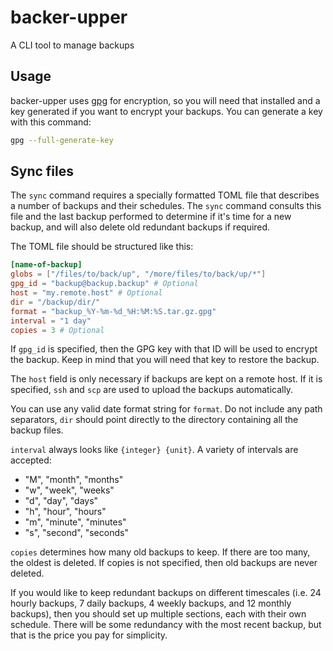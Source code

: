 # backer-upper
A CLI tool to manage backups

## Usage
backer-upper uses [gpg](https://gnupg.org/) for encryption, so you will need that installed and a key generated if you want to encrypt your backups. You can generate a key with this command:

```sh
gpg --full-generate-key
```

## Sync files
The `sync` command requires a specially formatted TOML file that describes a number of backups and their schedules. The `sync` command consults this file and the last backup performed to determine if it's time for a new backup, and will also delete old redundant backups if required.

The TOML file should be structured like this:
```toml
[name-of-backup]
globs = ["/files/to/back/up", "/more/files/to/back/up/*"]
gpg_id = "backup@backup.backup" # Optional
host = "my.remote.host" # Optional
dir = "/backup/dir/"
format = "backup_%Y-%m-%d_%H:%M:%S.tar.gz.gpg"
interval = "1 day"
copies = 3 # Optional
```

If `gpg_id` is specified, then the GPG key with that ID will be used to encrypt the backup. Keep in mind that you will need that key to restore the backup.

The `host` field is only necessary if backups are kept on a remote host. If it is specified, `ssh` and `scp` are used to upload the backups automatically.

You can use any valid date format string for `format`. Do not include any path separators, `dir` should point directly to the directory containing all the backup files.

`interval` always looks like `{integer} {unit}`. A variety of intervals are accepted:
* "M", "month", "months"
* "w", "week", "weeks"
* "d", "day", "days"
* "h", "hour", "hours"
* "m", "minute", "minutes"
* "s", "second", "seconds"

`copies` determines how many old backups to keep. If there are too many, the oldest is deleted. If copies is not specified, then old backups are never deleted.

If you would like to keep redundant backups on different timescales (i.e. 24 hourly backups, 7 daily backups, 4 weekly backups, and 12 monthly backups), then you should set up multiple sections, each with their own schedule. There will be some redundancy with the most recent backup, but that is the price you pay for simplicity.
